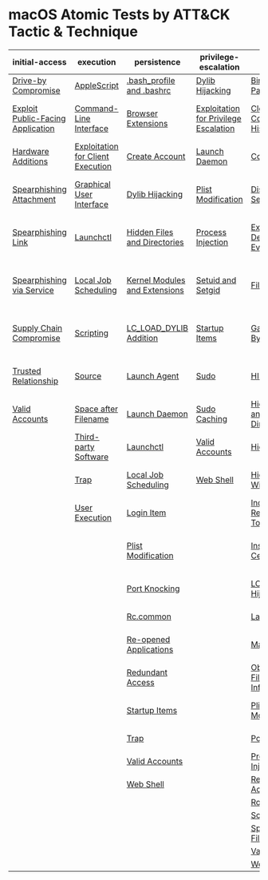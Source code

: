 # macOS Atomic Tests by ATT&CK Tactic & Technique
| initial-access | execution | persistence | privilege-escalation | defense-evasion | credential-access | discovery | lateral-movement | collection | exfiltration | command-and-control |
|-----|-----|-----|-----|-----|-----|-----|-----|-----|-----|-----|
| [Drive-by Compromise](https://github.com/redcanaryco/atomic-red-team/blob/uppercase-everything/CONTRIBUTIONS.md) | [AppleScript](https://github.com/redcanaryco/atomic-red-team/blob/uppercase-everything/CONTRIBUTIONS.md) | [.bash_profile and .bashrc](https://github.com/redcanaryco/atomic-red-team/blob/uppercase-everything/CONTRIBUTIONS.md) | [Dylib Hijacking](https://github.com/redcanaryco/atomic-red-team/blob/uppercase-everything/CONTRIBUTIONS.md) | [Binary Padding](https://github.com/redcanaryco/atomic-red-team/blob/uppercase-everything/CONTRIBUTIONS.md) | [Bash History](./T1139/T1139.md) | [Account Discovery](./T1087/T1087.md) | [AppleScript](https://github.com/redcanaryco/atomic-red-team/blob/uppercase-everything/CONTRIBUTIONS.md) | [Audio Capture](./T1123/T1123.md) | [Automated Exfiltration](https://github.com/redcanaryco/atomic-red-team/blob/uppercase-everything/CONTRIBUTIONS.md) | [Commonly Used Port](https://github.com/redcanaryco/atomic-red-team/blob/uppercase-everything/CONTRIBUTIONS.md) |
| [Exploit Public-Facing Application](https://github.com/redcanaryco/atomic-red-team/blob/uppercase-everything/CONTRIBUTIONS.md) | [Command-Line Interface](https://github.com/redcanaryco/atomic-red-team/blob/uppercase-everything/CONTRIBUTIONS.md) | [Browser Extensions](./T1176/T1176.md) | [Exploitation for Privilege Escalation](https://github.com/redcanaryco/atomic-red-team/blob/uppercase-everything/CONTRIBUTIONS.md) | [Clear Command History](./T1146/T1146.md) | [Brute Force](./T1110/T1110.md) | [Application Window Discovery](https://github.com/redcanaryco/atomic-red-team/blob/uppercase-everything/CONTRIBUTIONS.md) | [Application Deployment Software](https://github.com/redcanaryco/atomic-red-team/blob/uppercase-everything/CONTRIBUTIONS.md) | [Automated Collection](./T1119/T1119.md) | [Data Compressed](./T1002/T1002.md) | [Communication Through Removable Media](https://github.com/redcanaryco/atomic-red-team/blob/uppercase-everything/CONTRIBUTIONS.md) |
| [Hardware Additions](https://github.com/redcanaryco/atomic-red-team/blob/uppercase-everything/CONTRIBUTIONS.md) | [Exploitation for Client Execution](https://github.com/redcanaryco/atomic-red-team/blob/uppercase-everything/CONTRIBUTIONS.md) | [Create Account](./T1136/T1136.md) | [Launch Daemon](https://github.com/redcanaryco/atomic-red-team/blob/uppercase-everything/CONTRIBUTIONS.md) | [Code Signing](https://github.com/redcanaryco/atomic-red-team/blob/uppercase-everything/CONTRIBUTIONS.md) | [Credentials in Files](https://github.com/redcanaryco/atomic-red-team/blob/uppercase-everything/CONTRIBUTIONS.md) | [Browser Bookmark Discovery](https://github.com/redcanaryco/atomic-red-team/blob/uppercase-everything/CONTRIBUTIONS.md) | [Exploitation of Remote Services](https://github.com/redcanaryco/atomic-red-team/blob/uppercase-everything/CONTRIBUTIONS.md) | [Clipboard Data](./T1115/T1115.md) | [Data Encrypted](https://github.com/redcanaryco/atomic-red-team/blob/uppercase-everything/CONTRIBUTIONS.md) | [Connection Proxy](https://github.com/redcanaryco/atomic-red-team/blob/uppercase-everything/CONTRIBUTIONS.md) |
| [Spearphishing Attachment](https://github.com/redcanaryco/atomic-red-team/blob/uppercase-everything/CONTRIBUTIONS.md) | [Graphical User Interface](https://github.com/redcanaryco/atomic-red-team/blob/uppercase-everything/CONTRIBUTIONS.md) | [Dylib Hijacking](https://github.com/redcanaryco/atomic-red-team/blob/uppercase-everything/CONTRIBUTIONS.md) | [Plist Modification](https://github.com/redcanaryco/atomic-red-team/blob/uppercase-everything/CONTRIBUTIONS.md) | [Disabling Security Tools](./T1089/T1089.md) | [Exploitation for Credential Access](https://github.com/redcanaryco/atomic-red-team/blob/uppercase-everything/CONTRIBUTIONS.md) | [File and Directory Discovery](./T1083/T1083.md) | [Logon Scripts](./T1037/T1037.md) | [Data Staged](./T1074/T1074.md) | [Data Transfer Size Limits](https://github.com/redcanaryco/atomic-red-team/blob/uppercase-everything/CONTRIBUTIONS.md) | [Custom Command and Control Protocol](https://github.com/redcanaryco/atomic-red-team/blob/uppercase-everything/CONTRIBUTIONS.md) |
| [Spearphishing Link](https://github.com/redcanaryco/atomic-red-team/blob/uppercase-everything/CONTRIBUTIONS.md) | [Launchctl](https://github.com/redcanaryco/atomic-red-team/blob/uppercase-everything/CONTRIBUTIONS.md) | [Hidden Files and Directories](./T1158/T1158.md) | [Process Injection](./T1055/T1055.md) | [Exploitation for Defense Evasion](https://github.com/redcanaryco/atomic-red-team/blob/uppercase-everything/CONTRIBUTIONS.md) | [Input Capture](./T1056/T1056.md) | [Network Service Scanning](./T1046/T1046.md) | [Remote File Copy](./T1105/T1105.md) | [Data from Information Repositories](https://github.com/redcanaryco/atomic-red-team/blob/uppercase-everything/CONTRIBUTIONS.md) | [Exfiltration Over Alternative Protocol](https://github.com/redcanaryco/atomic-red-team/blob/uppercase-everything/CONTRIBUTIONS.md) | [Custom Cryptographic Protocol](https://github.com/redcanaryco/atomic-red-team/blob/uppercase-everything/CONTRIBUTIONS.md) |
| [Spearphishing via Service](https://github.com/redcanaryco/atomic-red-team/blob/uppercase-everything/CONTRIBUTIONS.md) | [Local Job Scheduling](https://github.com/redcanaryco/atomic-red-team/blob/uppercase-everything/CONTRIBUTIONS.md) | [Kernel Modules and Extensions](https://github.com/redcanaryco/atomic-red-team/blob/uppercase-everything/CONTRIBUTIONS.md) | [Setuid and Setgid](https://github.com/redcanaryco/atomic-red-team/blob/uppercase-everything/CONTRIBUTIONS.md) | [File Deletion](./T1107/T1107.md) | [Input Prompt](https://github.com/redcanaryco/atomic-red-team/blob/uppercase-everything/CONTRIBUTIONS.md) | [Network Share Discovery](https://github.com/redcanaryco/atomic-red-team/blob/uppercase-everything/CONTRIBUTIONS.md) | [Remote Services](https://github.com/redcanaryco/atomic-red-team/blob/uppercase-everything/CONTRIBUTIONS.md) | [Data from Local System](https://github.com/redcanaryco/atomic-red-team/blob/uppercase-everything/CONTRIBUTIONS.md) | [Exfiltration Over Command and Control Channel](https://github.com/redcanaryco/atomic-red-team/blob/uppercase-everything/CONTRIBUTIONS.md) | [Data Encoding](https://github.com/redcanaryco/atomic-red-team/blob/uppercase-everything/CONTRIBUTIONS.md) |
| [Supply Chain Compromise](https://github.com/redcanaryco/atomic-red-team/blob/uppercase-everything/CONTRIBUTIONS.md) | [Scripting](https://github.com/redcanaryco/atomic-red-team/blob/uppercase-everything/CONTRIBUTIONS.md) | [LC_LOAD_DYLIB Addition](https://github.com/redcanaryco/atomic-red-team/blob/uppercase-everything/CONTRIBUTIONS.md) | [Startup Items](https://github.com/redcanaryco/atomic-red-team/blob/uppercase-everything/CONTRIBUTIONS.md) | [Gatekeeper Bypass](https://github.com/redcanaryco/atomic-red-team/blob/uppercase-everything/CONTRIBUTIONS.md) | [Keychain](https://github.com/redcanaryco/atomic-red-team/blob/uppercase-everything/CONTRIBUTIONS.md) | [Password Policy Discovery](https://github.com/redcanaryco/atomic-red-team/blob/uppercase-everything/CONTRIBUTIONS.md) | [SSH Hijacking](https://github.com/redcanaryco/atomic-red-team/blob/uppercase-everything/CONTRIBUTIONS.md) | [Data from Network Shared Drive](https://github.com/redcanaryco/atomic-red-team/blob/uppercase-everything/CONTRIBUTIONS.md) | [Exfiltration Over Other Network Medium](https://github.com/redcanaryco/atomic-red-team/blob/uppercase-everything/CONTRIBUTIONS.md) | [Data Obfuscation](https://github.com/redcanaryco/atomic-red-team/blob/uppercase-everything/CONTRIBUTIONS.md) |
| [Trusted Relationship](https://github.com/redcanaryco/atomic-red-team/blob/uppercase-everything/CONTRIBUTIONS.md) | [Source](https://github.com/redcanaryco/atomic-red-team/blob/uppercase-everything/CONTRIBUTIONS.md) | [Launch Agent](https://github.com/redcanaryco/atomic-red-team/blob/uppercase-everything/CONTRIBUTIONS.md) | [Sudo](https://github.com/redcanaryco/atomic-red-team/blob/uppercase-everything/CONTRIBUTIONS.md) | [HISTCONTROL](./T1148/T1148.md) | [Network Sniffing](https://github.com/redcanaryco/atomic-red-team/blob/uppercase-everything/CONTRIBUTIONS.md) | [Permission Groups Discovery](https://github.com/redcanaryco/atomic-red-team/blob/uppercase-everything/CONTRIBUTIONS.md) | [Third-party Software](https://github.com/redcanaryco/atomic-red-team/blob/uppercase-everything/CONTRIBUTIONS.md) | [Data from Removable Media](https://github.com/redcanaryco/atomic-red-team/blob/uppercase-everything/CONTRIBUTIONS.md) | [Exfiltration Over Physical Medium](https://github.com/redcanaryco/atomic-red-team/blob/uppercase-everything/CONTRIBUTIONS.md) | [Domain Fronting](https://github.com/redcanaryco/atomic-red-team/blob/uppercase-everything/CONTRIBUTIONS.md) |
| [Valid Accounts](https://github.com/redcanaryco/atomic-red-team/blob/uppercase-everything/CONTRIBUTIONS.md) | [Space after Filename](https://github.com/redcanaryco/atomic-red-team/blob/uppercase-everything/CONTRIBUTIONS.md) | [Launch Daemon](https://github.com/redcanaryco/atomic-red-team/blob/uppercase-everything/CONTRIBUTIONS.md) | [Sudo Caching](https://github.com/redcanaryco/atomic-red-team/blob/uppercase-everything/CONTRIBUTIONS.md) | [Hidden Files and Directories](./T1158/T1158.md) | [Private Keys](./T1145/T1145.md) | [Process Discovery](https://github.com/redcanaryco/atomic-red-team/blob/uppercase-everything/CONTRIBUTIONS.md) |  | [Input Capture](./T1056/T1056.md) | [Scheduled Transfer](https://github.com/redcanaryco/atomic-red-team/blob/uppercase-everything/CONTRIBUTIONS.md) | [Fallback Channels](https://github.com/redcanaryco/atomic-red-team/blob/uppercase-everything/CONTRIBUTIONS.md) |
|  | [Third-party Software](https://github.com/redcanaryco/atomic-red-team/blob/uppercase-everything/CONTRIBUTIONS.md) | [Launchctl](https://github.com/redcanaryco/atomic-red-team/blob/uppercase-everything/CONTRIBUTIONS.md) | [Valid Accounts](https://github.com/redcanaryco/atomic-red-team/blob/uppercase-everything/CONTRIBUTIONS.md) | [Hidden Users](https://github.com/redcanaryco/atomic-red-team/blob/uppercase-everything/CONTRIBUTIONS.md) | [Securityd Memory](https://github.com/redcanaryco/atomic-red-team/blob/uppercase-everything/CONTRIBUTIONS.md) | [Remote System Discovery](./T1018/T1018.md) |  | [Screen Capture](./T1113/T1113.md) |  | [Multi-Stage Channels](https://github.com/redcanaryco/atomic-red-team/blob/uppercase-everything/CONTRIBUTIONS.md) |
|  | [Trap](https://github.com/redcanaryco/atomic-red-team/blob/uppercase-everything/CONTRIBUTIONS.md) | [Local Job Scheduling](https://github.com/redcanaryco/atomic-red-team/blob/uppercase-everything/CONTRIBUTIONS.md) | [Web Shell](https://github.com/redcanaryco/atomic-red-team/blob/uppercase-everything/CONTRIBUTIONS.md) | [Hidden Window](https://github.com/redcanaryco/atomic-red-team/blob/uppercase-everything/CONTRIBUTIONS.md) | [Two-Factor Authentication Interception](https://github.com/redcanaryco/atomic-red-team/blob/uppercase-everything/CONTRIBUTIONS.md) | [Security Software Discovery](./T1063/T1063.md) |  | [Video Capture](https://github.com/redcanaryco/atomic-red-team/blob/uppercase-everything/CONTRIBUTIONS.md) |  | [Multi-hop Proxy](https://github.com/redcanaryco/atomic-red-team/blob/uppercase-everything/CONTRIBUTIONS.md) |
|  | [User Execution](https://github.com/redcanaryco/atomic-red-team/blob/uppercase-everything/CONTRIBUTIONS.md) | [Login Item](https://github.com/redcanaryco/atomic-red-team/blob/uppercase-everything/CONTRIBUTIONS.md) |  | [Indicator Removal from Tools](https://github.com/redcanaryco/atomic-red-team/blob/uppercase-everything/CONTRIBUTIONS.md) |  | [System Information Discovery](./T1082/T1082.md) |  |  |  | [Multiband Communication](https://github.com/redcanaryco/atomic-red-team/blob/uppercase-everything/CONTRIBUTIONS.md) |
|  |  | [Plist Modification](https://github.com/redcanaryco/atomic-red-team/blob/uppercase-everything/CONTRIBUTIONS.md) |  | [Install Root Certificate](./T1130/T1130.md) |  | [System Network Connections Discovery](https://github.com/redcanaryco/atomic-red-team/blob/uppercase-everything/CONTRIBUTIONS.md) |  |  |  | [Port Knocking](https://github.com/redcanaryco/atomic-red-team/blob/uppercase-everything/CONTRIBUTIONS.md) |
|  |  | [Port Knocking](https://github.com/redcanaryco/atomic-red-team/blob/uppercase-everything/CONTRIBUTIONS.md) |  | [LC_MAIN Hijacking](https://github.com/redcanaryco/atomic-red-team/blob/uppercase-everything/CONTRIBUTIONS.md) |  | [System Owner/User Discovery](https://github.com/redcanaryco/atomic-red-team/blob/uppercase-everything/CONTRIBUTIONS.md) |  |  |  | [Remote Access Tools](https://github.com/redcanaryco/atomic-red-team/blob/uppercase-everything/CONTRIBUTIONS.md) |
|  |  | [Rc.common](https://github.com/redcanaryco/atomic-red-team/blob/uppercase-everything/CONTRIBUTIONS.md) |  | [Launchctl](https://github.com/redcanaryco/atomic-red-team/blob/uppercase-everything/CONTRIBUTIONS.md) |  |  |  |  |  | [Remote File Copy](./T1105/T1105.md) |
|  |  | [Re-opened Applications](https://github.com/redcanaryco/atomic-red-team/blob/uppercase-everything/CONTRIBUTIONS.md) |  | [Masquerading](https://github.com/redcanaryco/atomic-red-team/blob/uppercase-everything/CONTRIBUTIONS.md) |  |  |  |  |  | [Standard Application Layer Protocol](https://github.com/redcanaryco/atomic-red-team/blob/uppercase-everything/CONTRIBUTIONS.md) |
|  |  | [Redundant Access](https://github.com/redcanaryco/atomic-red-team/blob/uppercase-everything/CONTRIBUTIONS.md) |  | [Obfuscated Files or Information](https://github.com/redcanaryco/atomic-red-team/blob/uppercase-everything/CONTRIBUTIONS.md) |  |  |  |  |  | [Standard Cryptographic Protocol](https://github.com/redcanaryco/atomic-red-team/blob/uppercase-everything/CONTRIBUTIONS.md) |
|  |  | [Startup Items](https://github.com/redcanaryco/atomic-red-team/blob/uppercase-everything/CONTRIBUTIONS.md) |  | [Plist Modification](https://github.com/redcanaryco/atomic-red-team/blob/uppercase-everything/CONTRIBUTIONS.md) |  |  |  |  |  | [Standard Non-Application Layer Protocol](https://github.com/redcanaryco/atomic-red-team/blob/uppercase-everything/CONTRIBUTIONS.md) |
|  |  | [Trap](https://github.com/redcanaryco/atomic-red-team/blob/uppercase-everything/CONTRIBUTIONS.md) |  | [Port Knocking](https://github.com/redcanaryco/atomic-red-team/blob/uppercase-everything/CONTRIBUTIONS.md) |  |  |  |  |  | [Uncommonly Used Port](https://github.com/redcanaryco/atomic-red-team/blob/uppercase-everything/CONTRIBUTIONS.md) |
|  |  | [Valid Accounts](https://github.com/redcanaryco/atomic-red-team/blob/uppercase-everything/CONTRIBUTIONS.md) |  | [Process Injection](./T1055/T1055.md) |  |  |  |  |  | [Web Service](https://github.com/redcanaryco/atomic-red-team/blob/uppercase-everything/CONTRIBUTIONS.md) |
|  |  | [Web Shell](https://github.com/redcanaryco/atomic-red-team/blob/uppercase-everything/CONTRIBUTIONS.md) |  | [Redundant Access](https://github.com/redcanaryco/atomic-red-team/blob/uppercase-everything/CONTRIBUTIONS.md) |  |  |  |  |  |  |
|  |  |  |  | [Rootkit](https://github.com/redcanaryco/atomic-red-team/blob/uppercase-everything/CONTRIBUTIONS.md) |  |  |  |  |  |  |
|  |  |  |  | [Scripting](https://github.com/redcanaryco/atomic-red-team/blob/uppercase-everything/CONTRIBUTIONS.md) |  |  |  |  |  |  |
|  |  |  |  | [Space after Filename](https://github.com/redcanaryco/atomic-red-team/blob/uppercase-everything/CONTRIBUTIONS.md) |  |  |  |  |  |  |
|  |  |  |  | [Valid Accounts](https://github.com/redcanaryco/atomic-red-team/blob/uppercase-everything/CONTRIBUTIONS.md) |  |  |  |  |  |  |
|  |  |  |  | [Web Service](https://github.com/redcanaryco/atomic-red-team/blob/uppercase-everything/CONTRIBUTIONS.md) |  |  |  |  |  |  |
